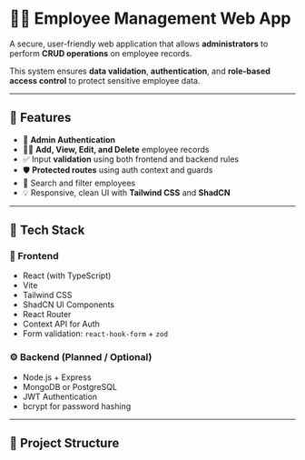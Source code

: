 # 👩‍💼 Employee Management Web App

A secure, user-friendly web application that allows **administrators** to perform **CRUD operations** on employee records.

This system ensures **data validation**, **authentication**, and **role-based access control** to protect sensitive employee data.

---

## 🚀 Features

- 🔐 **Admin Authentication**
- 🧑‍💼 **Add, View, Edit, and Delete** employee records
- ✅ Input **validation** using both frontend and backend rules
- 🛡️ **Protected routes** using auth context and guards
- 🔎 Search and filter employees
- 💡 Responsive, clean UI with **Tailwind CSS** and **ShadCN**

---

## 🧰 Tech Stack

### 🔧 Frontend

- React (with TypeScript)
- Vite
- Tailwind CSS
- ShadCN UI Components
- React Router
- Context API for Auth
- Form validation: `react-hook-form` + `zod`

### ⚙️ Backend (Planned / Optional)

- Node.js + Express
- MongoDB or PostgreSQL
- JWT Authentication
- bcrypt for password hashing

---

## 📁 Project Structure
